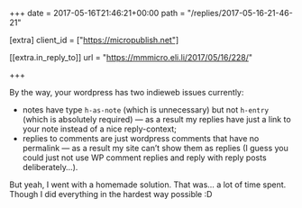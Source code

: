 +++
date = 2017-05-16T21:46:21+00:00
path = "/replies/2017-05-16-21-46-21"

[extra]
client_id = ["https://micropublish.net"]

[[extra.in_reply_to]]
url = "https://mmmicro.eli.li/2017/05/16/228/"

+++

<p>By the way, your wordpress has two indieweb issues currently:</p>
<ul>
<li>notes have type <code>h-as-note</code> (which is unnecessary) but not <code>h-entry</code> (which is absolutely required) — as a result my replies have just a link to your note instead of a nice reply-context;</li>
<li>replies to comments are just wordpress comments that have no permalink — as a result my site can’t show them as replies (I guess you could just not use WP comment replies and reply with reply posts deliberately…).</li>
</ul>
<p>But yeah, I went with a homemade solution. That was… a lot of time spent. Though I did everything in the hardest way possible :D</p>
